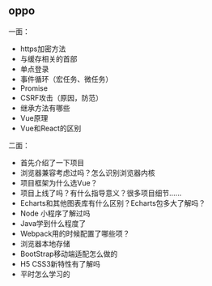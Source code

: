 ## oppo

一面：

- https加密方法
- 与缓存相关的首部
- 单点登录
- 事件循环（宏任务、微任务）
- Promise
- CSRF攻击（原因，防范）
- 继承方法有哪些
- Vue原理
- Vue和React的区别



二面：

- 首先介绍了一下项目
- 浏览器兼容考虑过吗？怎么识别浏览器内核
- 项目框架为什么选Vue？
- 项目上线了吗？有什么指导意义？很多项目细节……
- Echarts和其他图表库有什么区别？Echarts包多大了解吗？
- Node 小程序了解过吗
- Java学到什么程度了
- Webpack用的时候配置了哪些项？
- 浏览器本地存储
- BootStrap移动端适配怎么做的
- H5 CSS3新特性有了解吗
- 平时怎么学习的